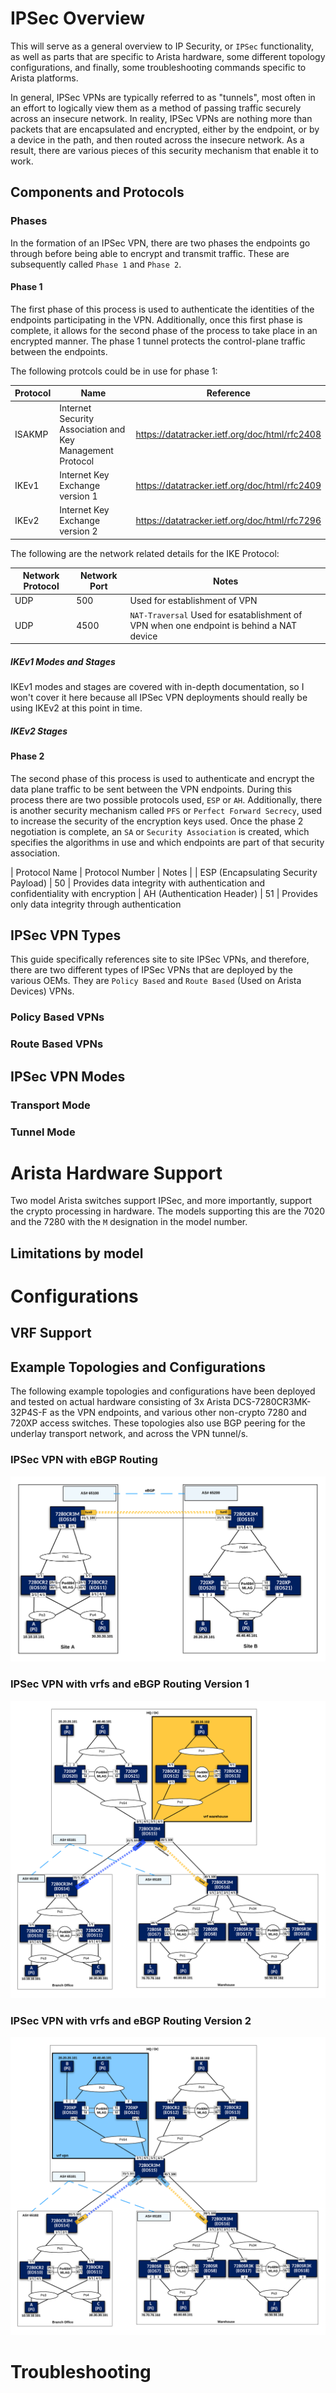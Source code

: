 # IPSec Overview
This will serve as a general overview to IP Security, or `IPSec` functionality, as well as parts that are specific to Arista hardware, some different topology configurations, and finally, some troubleshooting commands specific to Arista platforms.

In general, IPSec VPNs are typically referred to as "tunnels", most often in an effort to logically view them as a method of passing traffic securely across an insecure network. In reality, IPSec VPNs are nothing more than packets that are encapsulated and encrypted, either by the endpoint, or by a device in the path, and then routed across the insecure network.  As a result, there are various pieces of this security mechanism that enable it to work.
## Components and Protocols
### Phases
In the formation of an IPSec VPN, there are two phases the endpoints go through before being able to encrypt and transmit traffic.  These are subsequently called `Phase 1` and `Phase 2`.
#### Phase 1
The first phase of this process is used to authenticate the identities of the endpoints participating in the VPN.  Additionally, once this first phase is complete, it allows for the second phase of the process to take place in an encrypted manner.  The phase 1 tunnel protects the control-plane traffic between the endpoints.

The following protcols could be in use for phase 1:

| Protocol | Name | Reference |
| ---- | ---- | ---- |
| ISAKMP | Internet Security Association and Key Management Protocol | https://datatracker.ietf.org/doc/html/rfc2408 |
| IKEv1 | Internet Key Exchange version 1 | https://datatracker.ietf.org/doc/html/rfc2409 |
| IKEv2 | Internet Key Exchange version 2 | https://datatracker.ietf.org/doc/html/rfc7296 |

The following are the network related details for the IKE Protocol:

| Network Protocol | Network Port | Notes |
| ---- | ---- | ---- |
| UDP | 500 | Used for establishment of VPN |
| UDP | 4500 | `NAT-Traversal` Used for esatablishment of VPN when one endpoint is behind a NAT device | 

##### IKEv1 Modes and Stages
IKEv1 modes and stages are covered with in-depth documentation, so I won't cover it here because all IPSec VPN deployments should really be using IKEv2 at this point in time.
##### IKEv2 Stages


#### Phase 2
The second phase of this process is used to authenticate and encrypt the data plane traffic to be sent between the VPN endpoints.  During this process there are two possible protocols used, `ESP` or `AH`.  Additionally, there is another security mechanism called `PFS` or `Perfect Forward Secrecy`, used to increase the security of the encryption keys used.  Once the phase 2 negotiation is complete, an `SA` or `Security Association` is created, which specifies the algorithms in use and which endpoints are part of that security association.  

| Protocol Name | Protocol Number | Notes |
| ESP (Encapsulating Security Payload) | 50 | Provides data integrity with authentication and confidentiality with encryption
| AH (Authentication Header) | 51 | Provides only data integrity through authentication
## IPSec VPN Types
This guide specifically references site to site IPSec VPNs, and therefore, there are two different types of IPSec VPNs that are deployed by the various OEMs.  They are `Policy Based` and `Route Based` (Used on Arista Devices) VPNs. 
### Policy Based VPNs


### Route Based VPNs

## IPSec VPN Modes

### Transport Mode

### Tunnel Mode

# Arista Hardware Support
Two model Arista switches support IPSec, and more importantly, support the crypto processing in hardware.  The models supporting this are the 7020 and the 7280 with the `M` designation in the model number. 
## Limitations by model
# Configurations

## VRF Support

## Example Topologies and Configurations
The following example topologies and configurations have been deployed and tested on actual hardware consisting of 3x Arista DCS-7280CR3MK-32P4S-F as the VPN endpoints, and various other non-crypto 7280 and 720XP access switches.  These topologies also use BGP peering for the underlay transport network, and across the VPN tunnel/s.
### IPSec VPN with eBGP Routing

<img src="images/IPSec VPN-eBGP - Logical.png">


### IPSec VPN with vrfs and eBGP Routing Version 1

<img src="images/IPSec VPN-VRF-eBGPv1 - Logical.png">

### IPSec VPN with vrfs and eBGP Routing Version 2

<img src="images/IPSec VPN-VRF-eBGPv2 - Logical.png">

# Troubleshooting
